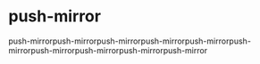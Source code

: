 # push-mirror
push-mirrorpush-mirrorpush-mirrorpush-mirrorpush-mirrorpush-mirrorpush-mirrorpush-mirrorpush-mirrorpush-mirror
